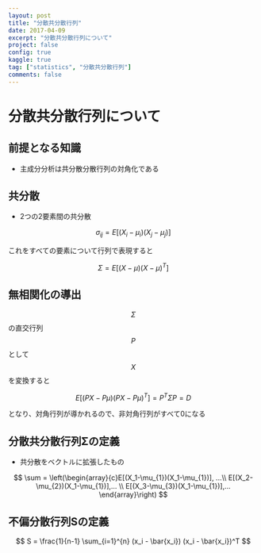 ```yaml
---
layout: post
title: "分散共分散行列"
date: 2017-04-09
excerpt: "分散共分散行列について"
project: false
config: true
kaggle: true
tag: ["statistics", "分散共分散行列"]
comments: false
---
```


# 分散共分散行列について

## 前提となる知識
 - 主成分分析は共分散分散行列の対角化である

## 共分散
 - 2つの2要素間の共分散

$$
\sigma_{ij} = E[(X_i - \mu_i)(X_j - \mu_j)]
$$

これをすべての要素について行列で表現すると  

$$
\Sigma = E[(X - \mu)(X-\mu)^T]
$$

## 無相関化の導出

$$\Sigma$$の直交行列$$P$$として$$X$$を変換すると

$$
E[(PX - P\mu)(PX - P\mu)^T] = P^T \Sigma P = D
$$

となり、対角行列が導かれるので、非対角行列がすべて0になる


## 分散共分散行列Σの定義
 - 共分散をベクトルに拡張したもの

$$
\sum = \left(\begin{array}{c}E[(X_1-\mu_{1})(X_1-\mu_{1})], ...\\ E[(X_2-\mu_{2})(X_1-\mu_{1})],... \\ E[(X_3-\mu_{3})(X_1-\mu_{1})],... \end{array}\right)
$$

## 不偏分散行列Sの定義

$$
S = \frac{1}{n-1} \sum_{i=1}^{n} (x_i - \bar{x_i}) (x_i - \bar{x_i})^T
$$
